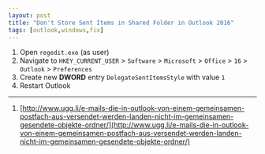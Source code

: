 ```yaml
---
layout: post
title: "Don't Store Sent Items in Shared Folder in Outlook 2016"
tags: [outlook,windows,fix]
---
```


1. Open `regedit.exe` (as user)
2. Navigate to `HKEY_CURRENT_USER` > `Software` > `Microsoft` > `Office` > `16` > `Outlook` > `Preferences`
3. Create new **DWORD** entry `DelegateSentItemsStyle` with value `1`
4. Restart Outlook

---
1. [http://www.ugg.li/e-mails-die-in-outlook-von-einem-gemeinsamen-postfach-aus-versendet-werden-landen-nicht-im-gemeinsamen-gesendete-objekte-ordner/](http://www.ugg.li/e-mails-die-in-outlook-von-einem-gemeinsamen-postfach-aus-versendet-werden-landen-nicht-im-gemeinsamen-gesendete-objekte-ordner/)
